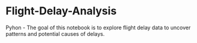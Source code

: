 # Flight-Delay-Analysis
Pyhon - The goal of this notebook is to explore flight delay data to uncover patterns and potential causes of delays.
